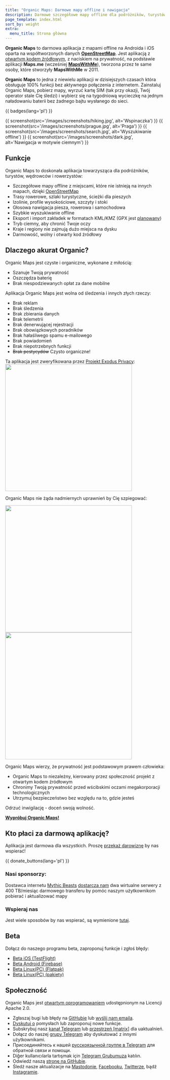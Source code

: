 ```yaml
---
title: "Organic Maps: Darmowe mapy offline i nawigacja"
description: Darmowe szczegółowe mapy offline dla podróżników, turystów, kierowców, wędrowców i rowerzystów stworzona przez twórców aplikacji MapsWithMe (Maps.Me).
page_template: index.html
sort_by: weight
extra:
  menu_title: Strona główna
---
```


**Organic Maps** to darmowa aplikacja z mapami offline na Androida i iOS oparta na współtworzonych danych 
**[OpenStreetMap](https://www.openstreetmap.org)**.
Jest aplikacją z [otwartym kodem źródłowym](https://pl.wikipedia.org/wiki/Otwarte_oprogramowanie), z naciskiem na prywatność, na podstawie aplikacji **Maps.me** (wcześniej [**MapsWithMe**](https://en.wikipedia.org/wiki/Maps.me)), tworzona przez te same osoby, które stworzyły **MapsWithMe** w 2011.

**Organic Maps** to jedna z niewielu aplikacji w dzisiejszych czasach która obsługuje 100% funkcji bez aktywnego połączenia z internetem. Zainstaluj Organic Maps, pobierz mapy, wyrzuć kartę SIM (tak przy okazji, Twój operator stale Cię śledzi) i wybierz się na tygodniową wycieczkę na jednym naładowaniu baterii bez żadnego bajtu wysłanego do sieci.

{{ badges(lang='pl') }}

{{ screenshot(src='/images/screenshots/hiking.jpg', alt='Wspinaczka') }}
{{ screenshot(src='/images/screenshots/prague.jpg', alt='Praga') }}
{{ screenshot(src='/images/screenshots/search.jpg', alt='Wyszukiwanie offline') }}
{{ screenshot(src='/images/screenshots/dark.jpg', alt='Nawigacja w motywie ciemnym') }}

## Funkcje

Organic Maps to doskonała aplikacja towarzysząca dla podróżników, turystów, wędrowców i rowerzystów:

- Szczegółowe mapy offline z miejscami, które nie istnieją na innych mapach, dzięki [OpenStreetMap](https://osm.org)
- Trasy rowerowe, szlaki turystyczne, ścieżki dla pieszych
- Izolinie, profile wysokościowe, szczyty i stoki
- Głosowa nawigacja piesza, rowerowa i samochodowa
- Szybkie wyszukiwanie offline
- Eksport i import zakładek w formatach KML/KMZ (GPX jest [planowany](https://github.com/organicmaps/organicmaps/issues/624))
- Tryb ciemny, aby chronić Twoje oczy
- Kraje i regiony nie zajmują dużo miejsca na dysku
- Darmowość, wolny i otwarty kod źródłowy

## Dlaczego akurat Organic?

Organic Maps jest czyste i organiczne, wykonane z miłością:

- Szanuje Twoją prywatność
- Oszczędza baterię
- Brak niespodziewanych opłat za dane mobilne

Aplikacja Organic Maps jest wolna od śledzenia i innych złych rzeczy:

- Brak reklam
- Brak śledzenia
- Brak zbierania danych
- Brak telemetrii
- Brak denerwującej rejestracji
- Brak obowiązkowych poradników
- Brak hałaśliwego spamu e-mailowego
- Brak powiadomień
- Brak niepotrzebnych funkcji
- ~~Brak pestycydów~~ Czysto organiczne!

Ta aplikacja jest zweryfikowana przez <a href='https://reports.exodus-privacy.eu.org/en/reports/app.organicmaps/latest/'>Projekt Exodus Privacy</a>:
<br/>
<img src='/images/privacy/exodus.png' width='400'>

Organic Maps nie żąda nadmiernych uprawnień by Cię szpiegować:

<img src='/images/privacy/om.jpg' width='400'>
<img src='/images/privacy/mm.jpg' width='400'>

Organic Maps wierzy, że prywatność jest podstawowym prawem człowieka:

- Organic Maps to niezależny, kierowany przez społeczność projekt z otwartym kodem źródłowym
- Chronimy Twoją prywatność przed wścibskimi oczami megakorporacji technologicznych
- Utrzymuj bezpieczeństwo bez względu na to, gdzie jesteś

Odrzuć inwigilację - doceń swoją wolność.


<a href="#install"><strong>Wypróbuj Organic Maps!</strong></a>

## Kto płaci za darmową aplikację?

Aplikacja jest darmowa dla wszystkich. Proszę [przekaż darowiznę](@/donate/index.pl.md) by nas wspierać!

{{ donate_buttons(lang='pl') }}

### Nasi sponsorzy:

Dostawca internetu [Mythic Beasts](https://www.mythic-beasts.com/) [dostarcza nam](https://www.mythic-beasts.com/blog/2021/10/06/improving-the-world-bit-by-expensive-bit/)
dwa wirtualne serwery z 400 TB/miesiąc darmowego transferu by pomóc naszym użytkownikom pobierać i aktualizować mapy 

### Wspieraj nas

Jest wiele sposobów by nas wspierać, są wymienione [tutaj](@/support-us/index.pl.md).

## Beta

Dołącz do naszego programu beta, zaproponuj funkcje i zgłoś błędy:

- [Beta iOS (TestFlight)](https://testflight.apple.com/join/lrKCl08I)
- [Beta Android (Firebase)](https://appdistribution.firebase.dev/i/9ec3bca5e2b47373)
- [Beta Linux(PC) (Flatpak)](https://flathub.org/apps/details/app.organicmaps.desktop)
- [Beta Linux(PC) (pakiety)](https://repology.org/project/organicmaps/versions)

## Społeczność

Organic Maps jest [otwartym oprogramowaniem](https://github.com/organicmaps/organicmaps)
udostępnionym na Licencji Apache 2.0.

- Zgłaszaj bugi lub błędy na [GitHubie](https://github.com/organicmaps/organicmaps/issues) lub [wyślij nam emaila](mailto:hello@organicmaps.app).
- [Dyskutuj o](https://github.com/organicmaps/organicmaps/discussions/categories/ideas) pomysłach lub zaproponuj nowe funkcje.
- Subskrybuj nasz [kanał Telegram](https://t.me/OrganicMapsApp) lub [przestrzeń [matrix]](https://matrix.to/#/#organicmaps:matrix.org) dla uaktualnień.
- Dołącz do naszej [grupy Telegram](https://t.me/OrganicMaps) aby dyskutować z innymi użytkownikami.
- Присоединяйтесь к нашей [русскоязычной группе в Telegram](https://t.me/OrganicMapsRu) для обратной связи и помощи.
- Diğer kullanıcılarla tartışmak için [Telegram Grubumuza](https://t.me/OrganicMapsTR) katılın.
- Odwiedź naszą [stronę na GitHubie](https://github.com/organicmaps/organicmaps).
- Śledź nasze aktualizacje na [Mastodonie](https://fosstodon.org/@organicmaps), [Facebooku](https://facebook.com/OrganicMaps), [Twitterze](https://twitter.com/OrganicMapsApp), bądź
[Instagramie](https://instagram.com/organicmaps.app/).


